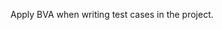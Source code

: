 <panel type="danger" header="`W10.7a` Can explain boundary value analysis :star:" expanded no-close>
  <include src="../../book/testCaseDesign/boundaryValueAnalysis/what/full.md" />
<!-- TODO: add evidence -->
</panel>

<panel type="warning" header="`W10.7b` Can use boundary value analysis :star::star:" expanded no-close>
  <include src="../../book/testCaseDesign/boundaryValueAnalysis/how/full.md" />
  <panel header=":dart: Evidence" expanded>

Apply BVA when writing test cases in the project.

  </panel>
</panel>
